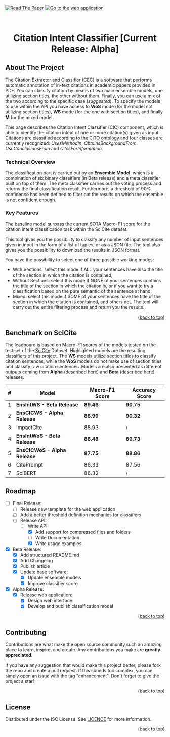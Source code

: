 <a id="readme-top"></a>

[![Read The Paper](https://img.shields.io/badge/Read_The_Paper-red?style=flat-square)](https://arxiv.org/abs/2407.13329) [![Go to the web application](https://img.shields.io/badge/Go%20to%20the%20web%20application-blue?style=flat-square)](http://137.204.64.4:81/cic/)




<br />
<div align="center">
  <h1 align="center">Citation Intent Classifier [Current Release: Alpha]</h1>
</div>

## About The Project

The Citation Extractor and Classifier (CEC) is a software that performs automatic annotation of in-text citations in academic papers provided in PDF. You can classify citation by means of two main ensemble models, one utilizing section titles, the other without them. Finally, you can use a mix of the two according to the specific case (_suggested_).
To specify the models to use within the API you have access to **WoS** mode (for the model not utilizing section titles), **WS** mode (for the one with section titles), and finally **M** for the mixed model.

This page describes the Citation Intent Classifier (CIC) component, which is able to identify the citation intent of one or more citation(s) given as input.
Citations are classified according to the [CiTO ontology](https://sparontologies.github.io/cito/current/cito.html) and four classes are currently recognized: <i>UsesMethodIn</i>, <i>ObtainsBackgroundFrom</i>, <i>UseConclusionsFrom</i> and <i>CitesForInformation</i>.

### Technical Overview

The classification part is carried out by an <b>Ensemble Model</b>, which is a combination of six binary classifiers (in Beta release) and a meta classifier built on top of them.
The meta classifier carries out the voting process and returns the final classification result.
Furthermore, a threshold of 90% confidence has been defined to filter out the results on which the ensemble is not confident enough.

### Key Features
The baseline model surpass the current SOTA Macro-F1 score for the citation intent classification task within the SciCite dataset.

This tool gives you the possibility to classify any number of input sentences given in input in the form of a list of tuples, or as a JSON file. The tool also gives you the possibility to download the results in JSON format.

You have the possibility to select one of three possible working modes:

* With Sections: select this mode if ALL your sentences have also the title of the section in which the citation is contained;
* Without Sections: select this mode if NONE of your sentences contains the title of the section in which the citation is, or if you want to try a classification based on the pure semantic of the sentence at hand;
* Mixed: select this mode if SOME of your sentences have the title of the section in which the citation is contained, and others not. The tool will carry out the entire filtering process and return you the results.

<p align="right">(<a href="#readme-top">back to top</a>)</p>

## Benchmark on SciCite

The leadboard is based on Macro-F1 scores of the models tested on the test set of the [SciCite](https://paperswithcode.com/dataset/scicite) Dataset.
Highlighted mdoels are the resulting classifiers of this project. The **WS** models utilize section titles to classify citation sentences, while the **WoS** models do not make use of section titles and classify raw citation sentences. Models are also presented as different outputs coming from **Alpha** ([described here](https://arxiv.org/abs/2407.13329)) and **Beta** ([described here](10.5281/zenodo.11535143)) releases.

| #  | Model                         | Macro-F1 Score | Accuracy Score |
|----|-------------------------------|----------------|----------------|
| 1  | **EnsIntWS - Beta Release**   | **89.46**      | **90.75**      | 
| 2  | **EnsCICWS - Alpha Release**  | **88.99**      | **90.32**      |
| 3  | ImpactCite                    | 88.93          | \\             |
| 4  | **EnsIntWoS - Beta Release**  | **88.48**      | **89.73**      | 
| 5  | **EnsCICWoS - Alpha Release** | **87.75**      | **88.86**      |
| 6  | CitePrompt                    | 86.33          | 87.56          |
| 7  | SciBERT                       | 86.32          | \\             |


## Roadmap

- [ ] Final Release:
    - [ ] Release new template for the web application
    - [ ] Add a better threshold definition mechanics for classifiers
    - [ ] Release API:
        - [ ] Write API:
           - [x] Add support for compressed files and folders
           - [ ] Write Documentation 
           - [x] Write usage examples

- [x] Beta Release:
    - [x] Add structured README.md
    - [x] Add Changelog
    - [x] Publish article
    - [x] Update base software:
        - [x] Update ensemble models
        - [x] Improve classifier score

- [x] Alpha Release:
    - [x] Release web application:
        - [x] Design web interface
        - [x] Develop and publish classification model

<p align="right">(<a href="#readme-top">back to top</a>)</p>


## Contributing

Contributions are what make the open source community such an amazing place to learn, inspire, and create. Any contributions you make are **greatly appreciated**.

If you have any suggestion that would make this project better, please fork the repo and create a pull request. If this sounds too complex, you can simply open an issue with the tag "enhancement".
Don't forget to give the project a star!

<p align="right">(<a href="#readme-top">back to top</a>)</p>


## License

Distributed under the ISC License. See [LICENCE](https://github.com/opencitations/cec/blob/main/LICENCE) for more information.

<p align="right">(<a href="#readme-top">back to top</a>)</p>
